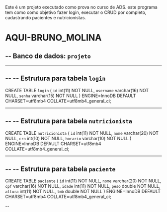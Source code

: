 Este é um projeto executado como prova no curso de ADS. 
este programa tem como como objetivo fazer login, executar o CRUD por completo, cadastrando pacientes e nutricionistas.

# AQUI-BRUNO_MOLINA

-- Banco de dados: `projeto`
--

-- --------------------------------------------------------

--
-- Estrutura para tabela `login`
--

CREATE TABLE `login` (
  `id` int(11) NOT NULL,
  `username` varchar(16) NOT NULL,
  `senha` varchar(15) NOT NULL
) ENGINE=InnoDB DEFAULT CHARSET=utf8mb4 COLLATE=utf8mb4_general_ci;



-- --------------------------------------------------------

--
-- Estrutura para tabela `nutricionista`
--

CREATE TABLE `nutricionista` (
  `id` int(11) NOT NULL,
  `nome` varchar(20) NOT NULL,
  `crn` int(10) NOT NULL,
  `horario` varchar(10) NOT NULL
) ENGINE=InnoDB DEFAULT CHARSET=utf8mb4 COLLATE=utf8mb4_general_ci;


-- --------------------------------------------------------

--
-- Estrutura para tabela `paciente`
--

CREATE TABLE `paciente` (
  `id` int(11) NOT NULL,
  `nome` varchar(20) NOT NULL,
  `cpf` varchar(16) NOT NULL,
  `idade` int(11) NOT NULL,
  `peso` double NOT NULL,
  `altura` int(11) NOT NULL,
  `tmb` double NOT NULL
) ENGINE=InnoDB DEFAULT CHARSET=utf8mb4 COLLATE=utf8mb4_general_ci;

--
